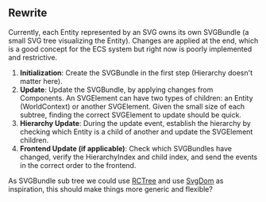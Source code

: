 
## Rewrite
Currently, each Entity represented by an SVG owns its own SVGBundle (a small SVG tree visualizing the Entity). Changes are applied at the end, which is a good concept for the ECS system 
but right now is poorly implemented and restrictive.

1. **Initialization**: Create the SVGBundle in the first step (Hierarchy doesn't matter here).
2. **Update**: Update the SVGBundle, by applying changes from Components. 
An SVGElement can have two types of children: an Entity (WorldContext) or another SVGElement. Given the small size of each subtree, finding the correct SVGElement to update should be quick.
3. **Hierarchy Update**: During the update event, establish the hierarchy by checking which Entity is a child of another and update the SVGElement children.
4. **Frontend Update (if applicable)**: Check which SVGBundles have changed, verify the HierarchyIndex and child index, and send the events in the correct order to the frontend.

As SVGBundle sub tree we could use [RCTree](https://github.com/RazrFalcon/rctree/blob/master/src/lib.rs) and use [SvgDom](https://github.com/RazrFalcon/svgdom/tree/master) as inspiration,
this should make things more generic and flexible?
